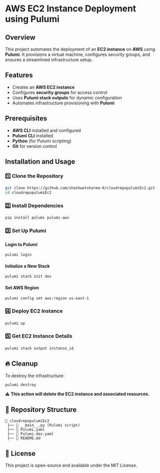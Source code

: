 # AWS EC2 Instance Deployment using Pulumi

## Overview  
This project automates the deployment of an **EC2 instance** on **AWS** using **Pulumi**. It provisions a virtual machine, configures security groups, and ensures a streamlined infrastructure setup.

## Features  
- Creates an **AWS EC2 instance**  
- Configures **security groups** for access control  
- Uses **Pulumi stack outputs** for dynamic configuration  
- Automates infrastructure provisioning with **Pulumi**  

## Prerequisites  
- **AWS CLI** installed and configured  
- **Pulumi CLI** installed  
- **Python** (for Pulumi scripting)  
- **Git** for version control  

## Installation and Usage  

### 1️⃣ Clone the Repository  
```sh
git clone https://github.com/shashwatsharma-9/cloudrepopulumiEc2.git
cd cloudrepopulumiEc2
```
### 2️⃣ Install Dependencies
```sh
pip install pulumi pulumi-aws
```

### 3️⃣ Set Up Pulumi
#### Login to Pulumi
```sh
pulumi login
```
#### Initialize a New Stack
```sh
pulumi stack init dev
```
#### Set AWS Region
```sh
pulumi config set aws:region us-east-1
```

### 4️⃣ Deploy EC2 Instance
```sh
pulumi up
```

### 5️⃣ Get EC2 Instance Details
```sh
pulumi stack output instance_id
```

## 🔥 Cleanup
To destroy the infrastructure:
```sh
pulumi destroy
```
⚠️ **This action will delete the EC2 instance and associated resources.**

## 📂 Repository Structure
```
📂 cloudrepopulumiEc2  
 ├── 📄 __main__.py (Pulumi script)  
 ├── 📄 Pulumi.yaml  
 ├── 📄 Pulumi.dev.yaml  
 ├── 📄 README.md  
```

## 📜 License
This project is open-source and available under the MIT License.
